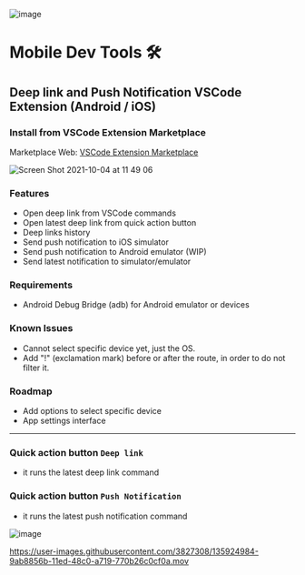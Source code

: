 ![image](https://user-images.githubusercontent.com/3827308/135861079-6f39a13a-393d-4fb6-a487-76652636cd0e.png)

# Mobile Dev Tools 🛠️

## Deep link and Push Notification VSCode Extension (Android / iOS)

### Install from VSCode Extension Marketplace
Marketplace Web: [VSCode Extension Marketplace](https://marketplace.visualstudio.com/items?itemName=emanuel-braz.deeplink)  
  
![Screen Shot 2021-10-04 at 11 49 06](https://user-images.githubusercontent.com/3827308/135874658-9d3f4225-c3ca-4a57-8fc0-59d55ac994c2.png)

  
### Features
- Open deep link from VSCode commands
- Open latest deep link from quick action button
- Deep links history
- Send push notification to iOS simulator
- Send push notification to Android emulator (WIP)
- Send latest notification to simulator/emulator

### Requirements
- Android Debug Bridge (adb) for Android emulator or devices

### Known Issues
- Cannot select specific device yet, just the OS.
- Add "!" (exclamation mark) before or after the route, in order to do not filter it.

### Roadmap
- Add options to select specific device
- App settings interface

---

### Quick action button `Deep link`
- it runs the latest deep link command  
### Quick action button `Push Notification`
- it runs the latest push notification command

![image](https://github.com/emanuel-braz/deeplink/assets/3827308/4ba5979f-f164-428f-9ac1-5a2fa7b92f2f)


https://user-images.githubusercontent.com/3827308/135924984-9ab8856b-11ed-48c0-a719-770b26c0cf0a.mov
